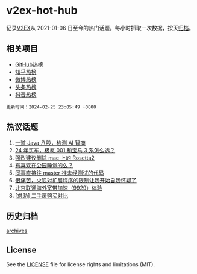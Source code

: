 # v2ex-hot-hub

 记录[V2EX](https://www.v2ex.com/)从 2021-01-06 日至今的热门话题。每小时抓取一次数据，按天[归档](archives)。
 
 ## 相关项目

- [GitHub热榜](https://github.com/lonnyzhang423/github-hot-hub)
- [知乎热榜](https://github.com/lonnyzhang423/zhihu-hot-hub)
- [微博热榜](https://github.com/lonnyzhang423/weibo-hot-hub)
- [头条热榜](https://github.com/lonnyzhang423/toutiao-hot-hub)
- [抖音热榜](https://github.com/lonnyzhang423/douyin-hot-hub)


 `更新时间：2024-02-25 23:05:49 +0800`

## 热议话题

1. [一道 Java 八股，检测 AI 智商](https://www.v2ex.com/t/1018215)
1. [24 年买车，极氪 001 和宝马 3 系怎么选？](https://www.v2ex.com/t/1018272)
1. [强烈建议删除 mac 上的 Rosetta2](https://www.v2ex.com/t/1018208)
1. [有喜欢在公园睡觉的么？](https://www.v2ex.com/t/1018219)
1. [同事直接往 master 推未经测试的代码](https://www.v2ex.com/t/1018230)
1. [很痛苦，火狐对扩展程序的限制让我开始自我怀疑了](https://www.v2ex.com/t/1018209)
1. [北京联通海外宽带加速（9929）体验](https://www.v2ex.com/t/1018226)
1. [[求助] 二手房购买对比](https://www.v2ex.com/t/1018251)

## 历史归档

[archives](archives)

## License

See the [LICENSE](LICENSE) file for license rights and limitations (MIT).
